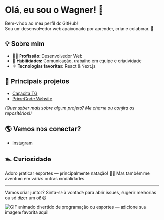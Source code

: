 # Olá, eu sou o Wagner! 👋

Bem-vindo ao meu perfil do GitHub!  
Sou um desenvolvedor web apaixonado por aprender, criar e colaborar. 🚀

## 💡 Sobre mim

- 👨‍💻 **Profissão:** Desenvolvedor Web  
- 🎨 **Habilidades:** Comunicação, trabalho em equipe e criatividade
- ⚛️ **Tecnologias favoritas:** React & Next.js

## 🚀 Principais projetos

- [Capacita TG](#)  
- [PrimeCode Website](#)

*(Quer saber mais sobre algum projeto? Me chame ou confira os repositórios!)*

## 🌎 Vamos nos conectar?

- [Instagram](https://instagram.com/wagner.nsci)

## 🏊 Curiosidade

Adoro praticar esportes — principalmente natação! 🏊‍♂️ Mas também me aventuro em várias outras modalidades.

---

Vamos criar juntos? Sinta-se à vontade para abrir issues, sugerir melhorias ou só dizer um oi! 😄

![GIF animado divertido de programação ou esportes — adicione sua imagem favorita aqui!](https://media.giphy.com/media/26tn33aiTi1jkl6H6/giphy.gif)
